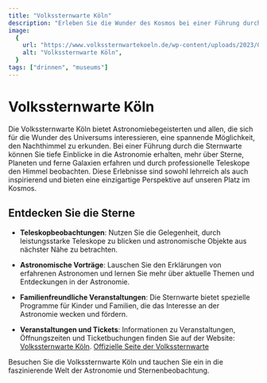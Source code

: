 ```yaml
---
title: "Volkssternwarte Köln"
description: "Erleben Sie die Wunder des Kosmos bei einer Führung durch die Volkssternwarte Köln"
image:
  {
    url: "https://www.volkssternwartekoeln.de/wp-content/uploads/2023/04/Ameisenansicht-der-Beobachtungskuppel-2048x1365.jpg",
    alt: "Volkssternwarte Köln",
  }
tags: ["drinnen", "museums"]
---
```


# Volkssternwarte Köln

Die Volkssternwarte Köln bietet Astronomiebegeisterten und allen, die sich für die Wunder des Universums interessieren, eine spannende Möglichkeit, den Nachthimmel zu erkunden. Bei einer Führung durch die Sternwarte können Sie tiefe Einblicke in die Astronomie erhalten, mehr über Sterne, Planeten und ferne Galaxien erfahren und durch professionelle Teleskope den Himmel beobachten. Diese Erlebnisse sind sowohl lehrreich als auch inspirierend und bieten eine einzigartige Perspektive auf unseren Platz im Kosmos.

## Entdecken Sie die Sterne

- **Teleskopbeobachtungen**: Nutzen Sie die Gelegenheit, durch leistungsstarke Teleskope zu blicken und astronomische Objekte aus nächster Nähe zu betrachten.
- **Astronomische Vorträge**: Lauschen Sie den Erklärungen von erfahrenen Astronomen und lernen Sie mehr über aktuelle Themen und Entdeckungen in der Astronomie.
- **Familienfreundliche Veranstaltungen**: Die Sternwarte bietet spezielle Programme für Kinder und Familien, die das Interesse an der Astronomie wecken und fördern.

- **Veranstaltungen und Tickets**: Informationen zu Veranstaltungen, Öffnungszeiten und Ticketbuchungen finden Sie auf der Website: [Volkssternwarte Köln](https://pretix.eu/volkssternwartekoeln.de/).
  [Offizielle Seite der Volkssternwarte](https://www.volkssternwartekoeln.de)

Besuchen Sie die Volkssternwarte Köln und tauchen Sie ein in die faszinierende Welt der Astronomie und Sternenbeobachtung.
